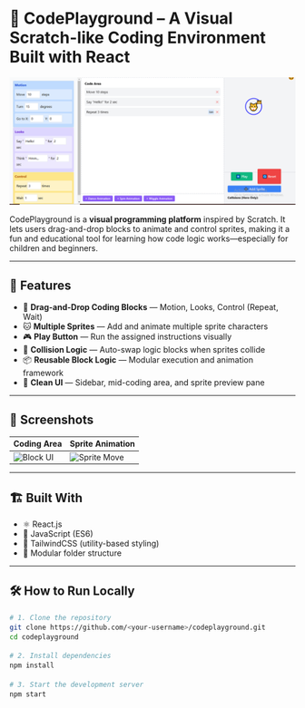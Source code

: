# 🧩 CodePlayground – A Visual Scratch-like Coding Environment Built with React

![Preview](https://github.com/YoteshMishra/CodePlayground2/blob/0fa7297d6405d68e0f428715a9df7dcbd51030e7/public/Preview.PNG)

CodePlayground is a **visual programming platform** inspired by Scratch. It lets users drag-and-drop blocks to animate and control sprites, making it a fun and educational tool for learning how code logic works—especially for children and beginners.

---

## 🚀 Features

- 🎯 **Drag-and-Drop Coding Blocks** — Motion, Looks, Control (Repeat, Wait)
- 🐱 **Multiple Sprites** — Add and animate multiple sprite characters
- 🎮 **Play Button** — Run the assigned instructions visually
- 🤖 **Collision Logic** — Auto-swap logic blocks when sprites collide
- 📦 **Reusable Block Logic** — Modular execution and animation framework
- 📐 **Clean UI** — Sidebar, mid-coding area, and sprite preview pane

---

## 📸 Screenshots

| Coding Area | Sprite Animation |
|-------------|------------------|
| ![Block UI](https://via.placeholder.com/300x200) | ![Sprite Move](https://via.placeholder.com/300x200) |

---

## 🏗️ Built With

- ⚛️ React.js
- 🧠 JavaScript (ES6)
- 💨 TailwindCSS (utility-based styling)
- 📂 Modular folder structure

---

## 🛠️ How to Run Locally

```bash
# 1. Clone the repository
git clone https://github.com/<your-username>/codeplayground.git
cd codeplayground

# 2. Install dependencies
npm install

# 3. Start the development server
npm start
